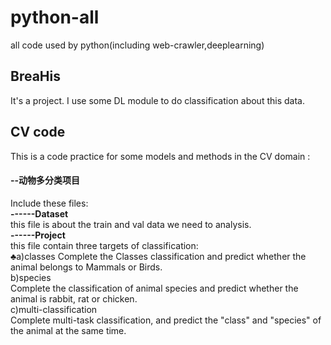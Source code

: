 # python-all
all code used by python(including web-crawler,deeplearning)
## BreaHis
It's a project. I use some DL module to do classification about this data.
## CV code
This is a code practice for some models and methods in the CV domain :
#### --动物多分类项目  
Include these files:  
**------Dataset**  
this file is about the train and val data we need to analysis.  
**------Project**  
this file contain three targets of classification:  
$\clubsuit$a)classes
Complete the Classes classification and predict whether the animal belongs to Mammals or Birds.   
b)species  
Complete the classification of animal species and predict whether the animal is rabbit, rat or chicken.   
c)multi-classification  
Complete multi-task classification, and predict the "class" and "species" of the animal at the same time.   
